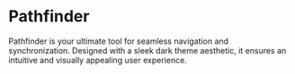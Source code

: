 # Pathfinder

Pathfinder is your ultimate tool for seamless navigation and synchronization. Designed with a sleek dark theme aesthetic, it ensures an intuitive and visually appealing user experience.